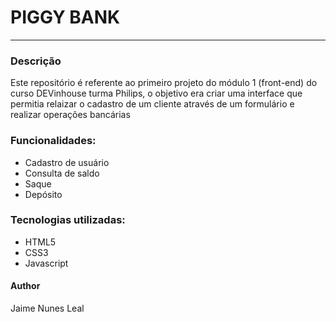 <h1>PIGGY BANK</h1>
<hr>

<h3>Descrição</h3>

<p>Este repositório é referente ao primeiro projeto do módulo 1 (front-end) do curso DEVinhouse turma Philips, o objetivo era criar uma interface que permitia relaizar o cadastro de um cliente através de um formulário e realizar operações bancárias</p>

<h3>Funcionalidades:</h3>
<ul>
  <li>Cadastro de usuário</li>
  <li>Consulta de saldo</li>
  <li>Saque</li>
  <li>Depósito</li>
</ul>

<h3>Tecnologias utilizadas:</h3>
<ul>
  <li>HTML5</li>
  <li>CSS3</li>
  <li>Javascript</li>
</ul>

<h4>Author</h4>
<p>Jaime Nunes Leal</p>
